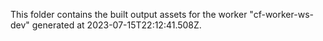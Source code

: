 This folder contains the built output assets for the worker "cf-worker-ws-dev" generated at 2023-07-15T22:12:41.508Z.
